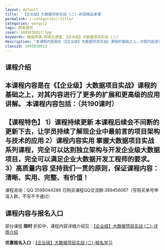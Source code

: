 ```yaml
---
layout: default
title: '【企业级】大数据项目实战 (二)-网易精品单课'
permalink: /:categories/:title/
categories: wangyi2
tags: 网易提供
cover: 1005836013.jpg
keywords: 精选网课,网易云课堂,【企业级】大数据项目实战 (二)
description: "本课程内容是在《【企业级】大数据项目实战》课程的基础之上，对其内容进行了更多的扩展和更高级的应用讲解。本课程内容包括：（共190课时）----------------------------"
classid: 1005836013
---
```


## 课程介绍

本课程内容是在《【企业级】大数据项目实战》课程的基础之上，对其内容进行了更多的扩展和更高级的应用讲解。
  本课程内容包括：（共190课时）
-------------------------------------------------------
【课程特色】
  1）课程持续更新
   本课程后续会不间断的更新下去，让学员持续了解现企业中最前言的项目架构与技术的应用
  2）课程内容实用
   掌握大数据项目实战系列课程，完全可以达到独立架构与开发企业级大数据项目，完全可以满足企业大数据开发工程师的要求。
  3）高质量内容
   坚持我们一贯的原则，保证课程内容：
   清晰、实用、完整、有价值！
-----------------------------------------------------------------------
课程咨询：QQ 3598044286
已购买课程QQ交流群:389456067（写购买单号申请入群，不写不予通过）

## 课程内容与报名入口

部分课程 **限时** 折扣中，课程内容详细介绍见：[【企业级】大数据项目实战 (二)-详情介绍](https://study.163.com/course/introduction/1005836013.htm?share=1&shareId=1025206652&utm_campaign=share&utm_medium=iphoneShare&utm_source=&utm_u=1025206652)

**优惠报名入口**：[【企业级】大数据项目实战 (二)-报名学习](https://study.163.com/course/introduction/1005836013.htm?share=1&shareId=1025206652&utm_campaign=share&utm_medium=iphoneShare&utm_source=&utm_u=1025206652)

